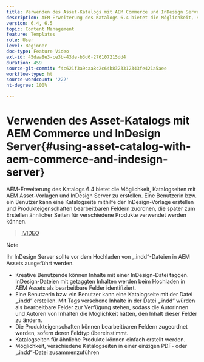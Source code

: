 ```yaml
---
title: Verwenden des Asset-Katalogs mit AEM Commerce und InDesign Server
description: AEM-Erweiterung des Katalogs 6.4 bietet die Möglichkeit, Katalogseiten mit AEM Asset-Vorlagen und InDesign Server zu erstellen.  Eine Benutzerin bzw. ein Benutzer kann eine Katalogseite mithilfe der InDesign-Vorlage erstellen und Produkteigenschaften bearbeitbaren Feldern zuordnen, die später zum Erstellen ähnlicher Seiten für verschiedene Produkte verwendet werden können.
version: 6.4, 6.5
topic: Content Management
feature: Templates
role: User
level: Beginner
doc-type: Feature Video
exl-id: 45daa8e3-ce3b-43de-b3d6-276107215dd4
duration: 459
source-git-commit: f4c621f3a9caa8c2c64b8323312343fe421a5aee
workflow-type: ht
source-wordcount: '222'
ht-degree: 100%

---
```


# Verwenden des Asset-Katalogs mit AEM Commerce und InDesign Server{#using-asset-catalog-with-aem-commerce-and-indesign-server}

AEM-Erweiterung des Katalogs 6.4 bietet die Möglichkeit, Katalogseiten mit AEM Asset-Vorlagen und InDesign Server zu erstellen.  Eine Benutzerin bzw. ein Benutzer kann eine Katalogseite mithilfe der InDesign-Vorlage erstellen und Produkteigenschaften bearbeitbaren Feldern zuordnen, die später zum Erstellen ähnlicher Seiten für verschiedene Produkte verwendet werden können.

>[!VIDEO](https://video.tv.adobe.com/v/22540?quality=12&learn=on)

>[!NOTE]
>
>Ihr InDesign Server sollte vor dem Hochladen von „\.indd“-Dateien in AEM Assets ausgeführt werden.

* Kreative Benutzende können Inhalte mit einer InDesign-Datei taggen. InDesign-Dateien mit getaggten Inhalten werden beim Hochladen in AEM Assets als bearbeitbare Felder identifiziert.
* Eine Benutzerin bzw. ein Benutzer kann eine Katalogseite mit der Datei „\.indd“ erstellen. Mit Tags versehene Inhalte in der Datei „\.indd“ würden als bearbeitbare Felder zur Verfügung stehen, sodass die Autorinnen und Autoren von Inhalten die Möglichkeit hätten, den Inhalt dieser Felder zu ändern.
* Die Produkteigenschaften können bearbeitbaren Feldern zugeordnet werden, sofern deren Feldtyp übereinstimmt.
* Katalogseiten für ähnliche Produkte können einfach erstellt werden.
* Möglichkeit, verschiedene Katalogseiten in einer einzigen PDF- oder „\.indd“-Datei zusammenzuführen
